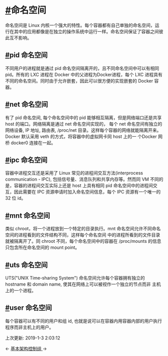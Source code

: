 # [#](https://funtl.com/zh/docs-docker/Docker-底层实现-命名空间.html#命名空间)命名空间

命名空间是 Linux 内核一个强大的特性。每个容器都有自己单独的命名空间，运行在其中的应用都像是在独立的操作系统中运行一样。命名空间保证了容器之间彼此互不影响。

## [#](https://funtl.com/zh/docs-docker/Docker-底层实现-命名空间.html#pid-命名空间)pid 命名空间

不同用户的进程就是通过 pid 命名空间隔离开的，且不同命名空间中可以有相同 pid。所有的 LXC 进程在 Docker 中的父进程为Docker进程，每个 LXC 进程具有不同的命名空间。同时由于允许嵌套，因此可以很方便的实现嵌套的 Docker 容器。

## [#](https://funtl.com/zh/docs-docker/Docker-底层实现-命名空间.html#net-命名空间)net 命名空间

有了 pid 命名空间, 每个命名空间中的 pid 能够相互隔离，但是网络端口还是共享 host 的端口。网络隔离是通过 net 命名空间实现的， 每个 net 命名空间有独立的 网络设备, IP 地址, 路由表, /proc/net 目录。这样每个容器的网络就能隔离开来。Docker 默认采用 veth 的方式，将容器中的虚拟网卡同 host 上的一 个Docker 网桥 docker0 连接在一起。

## [#](https://funtl.com/zh/docs-docker/Docker-底层实现-命名空间.html#ipc-命名空间)ipc 命名空间

容器中进程交互还是采用了 Linux 常见的进程间交互方法(interprocess communication - IPC), 包括信号量、消息队列和共享内存等。然而同 VM 不同的是，容器的进程间交互实际上还是 host 上具有相同 pid 命名空间中的进程间交互，因此需要在 IPC 资源申请时加入命名空间信息，每个 IPC 资源有一个唯一的 32 位 id。

## [#](https://funtl.com/zh/docs-docker/Docker-底层实现-命名空间.html#mnt-命名空间)mnt 命名空间

类似 chroot，将一个进程放到一个特定的目录执行。mnt 命名空间允许不同命名空间的进程看到的文件结构不同，这样每个命名空间 中的进程所看到的文件目录就被隔离开了。同 chroot 不同，每个命名空间中的容器在 /proc/mounts 的信息只包含所在命名空间的 mount point。

## [#](https://funtl.com/zh/docs-docker/Docker-底层实现-命名空间.html#uts-命名空间)uts 命名空间

UTS("UNIX Time-sharing System") 命名空间允许每个容器拥有独立的 hostname 和 domain name, 使其在网络上可以被视作一个独立的节点而非 主机上的一个进程。

## [#](https://funtl.com/zh/docs-docker/Docker-底层实现-命名空间.html#user-命名空间)user 命名空间

每个容器可以有不同的用户和组 id, 也就是说可以在容器内用容器内部的用户执行程序而非主机上的用户。

上次更新: 2019-1-3 2:03:12

← [基本架构](https://funtl.com/zh/docs-docker/Docker-底层实现-基本架构.html)[控制组 ](https://funtl.com/zh/docs-docker/Docker-底层实现-控制组.html)→